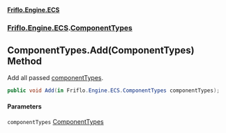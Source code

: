 #### [Friflo.Engine.ECS](index.md 'index')
### [Friflo.Engine.ECS](Friflo.Engine.ECS.md 'Friflo.Engine.ECS').[ComponentTypes](ComponentTypes.md 'Friflo.Engine.ECS.ComponentTypes')

## ComponentTypes.Add(ComponentTypes) Method

Add all passed [componentTypes](ComponentTypes.Add(ComponentTypes).md#Friflo.Engine.ECS.ComponentTypes.Add(Friflo.Engine.ECS.ComponentTypes).componentTypes 'Friflo.Engine.ECS.ComponentTypes.Add(Friflo.Engine.ECS.ComponentTypes).componentTypes').

```csharp
public void Add(in Friflo.Engine.ECS.ComponentTypes componentTypes);
```
#### Parameters

<a name='Friflo.Engine.ECS.ComponentTypes.Add(Friflo.Engine.ECS.ComponentTypes).componentTypes'></a>

`componentTypes` [ComponentTypes](ComponentTypes.md 'Friflo.Engine.ECS.ComponentTypes')